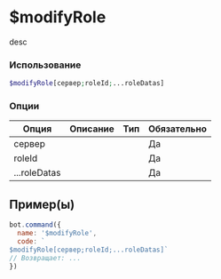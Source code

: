 # $modifyRole
desc
### Использование
```php
$modifyRole[сервер;roleId;...roleDatas]
```

### Опции

| Опция | Описание | Тип | Обязательно |
|--------|-------------|------|----------|
| сервер |  |  | Да | 
| roleId |  |  | Да | 
| ...roleDatas |  |  | Да |
## Пример(ы)

```javascript
bot.command({
  name: '$modifyRole',
  code: `
$modifyRole[сервер;roleId;...roleDatas]`
// Возвращает: ...
})
```
